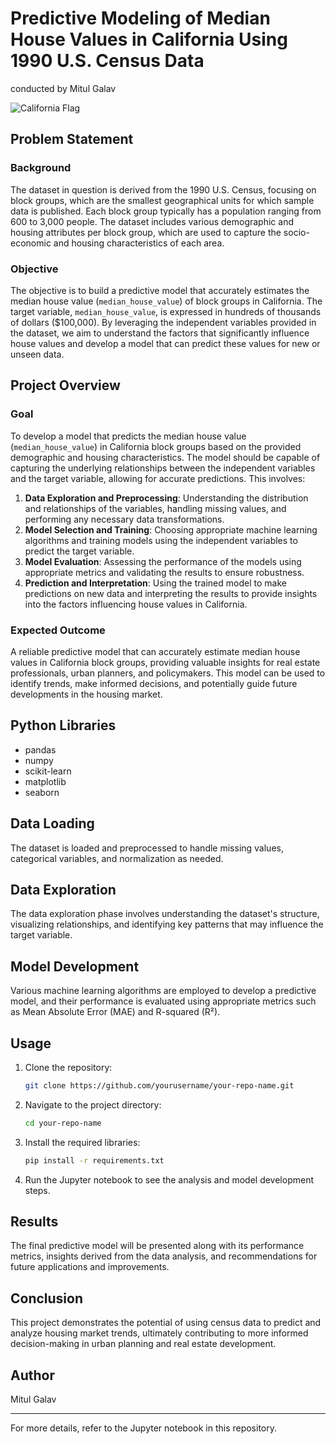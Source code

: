 # Predictive Modeling of Median House Values in California Using 1990 U.S. Census Data

conducted by Mitul Galav

![California Flag](https://upload.wikimedia.org/wikipedia/commons/6/65/Flag_of_California.png)

## Problem Statement

### Background

The dataset in question is derived from the 1990 U.S. Census, focusing on block groups, which are the smallest geographical units for which sample data is published. Each block group typically has a population ranging from 600 to 3,000 people. The dataset includes various demographic and housing attributes per block group, which are used to capture the socio-economic and housing characteristics of each area.

### Objective

The objective is to build a predictive model that accurately estimates the median house value (`median_house_value`) of block groups in California. The target variable, `median_house_value`, is expressed in hundreds of thousands of dollars ($100,000). By leveraging the independent variables provided in the dataset, we aim to understand the factors that significantly influence house values and develop a model that can predict these values for new or unseen data.

## Project Overview

### Goal

To develop a model that predicts the median house value (`median_house_value`) in California block groups based on the provided demographic and housing characteristics. The model should be capable of capturing the underlying relationships between the independent variables and the target variable, allowing for accurate predictions. This involves:

1. **Data Exploration and Preprocessing**: Understanding the distribution and relationships of the variables, handling missing values, and performing any necessary data transformations.
2. **Model Selection and Training**: Choosing appropriate machine learning algorithms and training models using the independent variables to predict the target variable.
3. **Model Evaluation**: Assessing the performance of the models using appropriate metrics and validating the results to ensure robustness.
4. **Prediction and Interpretation**: Using the trained model to make predictions on new data and interpreting the results to provide insights into the factors influencing house values in California.

### Expected Outcome

A reliable predictive model that can accurately estimate median house values in California block groups, providing valuable insights for real estate professionals, urban planners, and policymakers. This model can be used to identify trends, make informed decisions, and potentially guide future developments in the housing market.

## Python Libraries

- pandas
- numpy
- scikit-learn
- matplotlib
- seaborn

## Data Loading

The dataset is loaded and preprocessed to handle missing values, categorical variables, and normalization as needed.

## Data Exploration

The data exploration phase involves understanding the dataset's structure, visualizing relationships, and identifying key patterns that may influence the target variable.

## Model Development

Various machine learning algorithms are employed to develop a predictive model, and their performance is evaluated using appropriate metrics such as Mean Absolute Error (MAE) and R-squared (R²).

## Usage

1. Clone the repository:
    ```bash
    git clone https://github.com/yourusername/your-repo-name.git
    ```
2. Navigate to the project directory:
    ```bash
    cd your-repo-name
    ```
3. Install the required libraries:
    ```bash
    pip install -r requirements.txt
    ```
4. Run the Jupyter notebook to see the analysis and model development steps.

## Results

The final predictive model will be presented along with its performance metrics, insights derived from the data analysis, and recommendations for future applications and improvements.

## Conclusion

This project demonstrates the potential of using census data to predict and analyze housing market trends, ultimately contributing to more informed decision-making in urban planning and real estate development.

## Author

Mitul Galav

---

For more details, refer to the Jupyter notebook in this repository.
